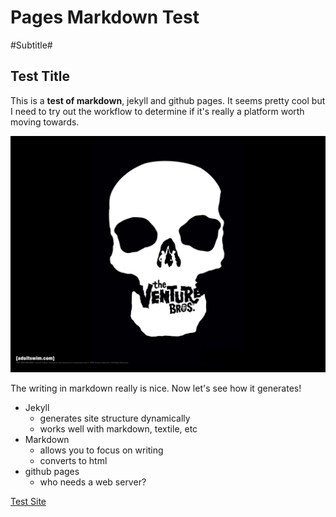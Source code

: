 # Pages Markdown Test
#Subtitle#

## Test Title


This is a **test of markdown**, jekyll and github pages.  It seems pretty cool but I need to try out the workflow to determine if it's really a platform worth moving towards.


![vb-wallpaper-03.jpg](/_posts/vb-wallpaper-03.jpg)

The writing in markdown really is nice.  Now let's see how it generates!

* Jekyll
	* generates site structure dynamically
	* works well with markdown, textile, etc
* Markdown
	* allows you to focus on writing
	* converts to html
* github pages
	* who needs a web server?

[Test Site](http://jarroddungan.github.io/pagestest/ "Test Site")
